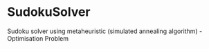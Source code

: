 # SudokuSolver
Sudoku solver using metaheuristic (simulated annealing algorithm) - Optimisation Problem
